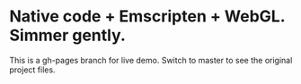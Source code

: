 Native code + Emscripten + WebGL. Simmer gently.
===============================

This is a gh-pages branch for live demo. Switch to master to see the original project files.
